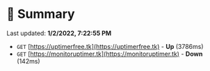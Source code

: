 # 📖 Summary
Last updated: **1/2/2022, 7:22:55 PM**

- `GET` [https://uptimerfree.tk](https://uptimerfree.tk) - **Up** (3786ms)
- `GET` [https://monitoruptimer.tk](https://monitoruptimer.tk) - **Down** (142ms)

